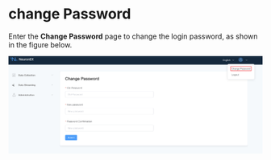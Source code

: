 # change Password

Enter the **Change Password** page to change the login password, as shown in the figure below.

![change_password](./assets/change_password.png)
